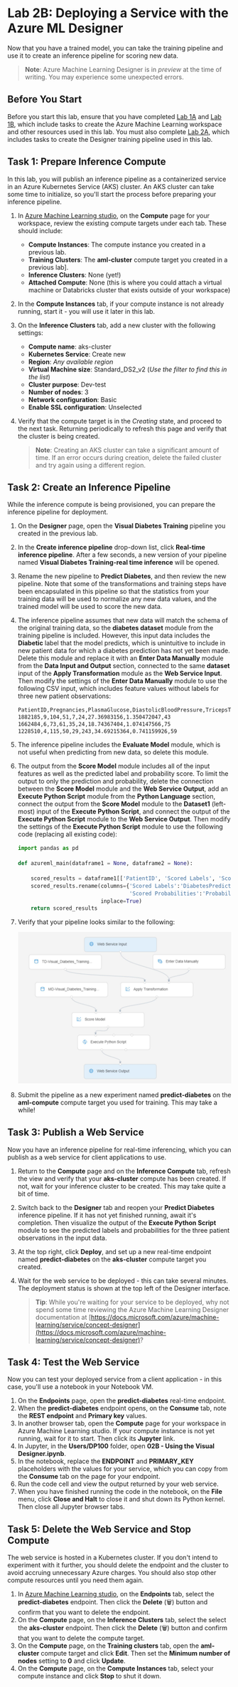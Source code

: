 # Lab 2B: Deploying a Service with the Azure ML Designer

Now that you have a trained model, you can take the training pipeline and use it to create an inference pipeline for scoring new data.

> **Note**: Azure Machine Learning Designer is in *preview* at the time of writing. You may experience some unexpected errors.

## Before You Start

Before you start this lab, ensure that you have completed [Lab 1A](Lab01A.md) and [Lab 1B](Lab01B.md), which include tasks to create the Azure Machine Learning workspace and other resources used in this lab. You must also complete [Lab 2A](Lab02A.md), which includes tasks to create the Designer training pipeline used in this lab.

## Task 1: Prepare Inference Compute

In this lab, you will publish an inference pipeline as a containerized service in an Azure Kubernetes Service (AKS) cluster. An AKS cluster can take some time to initialize, so you'll start the process before preparing your inference pipeline.

1. In [Azure Machine Learning studio](https://ml.azure.com), on the **Compute** page for your workspace, review the existing compute targets under each tab. These should include:
    * **Compute Instances**: The compute instance you created in a previous lab.
    * **Training Clusters**: The **aml-cluster** compute target you created in a previous lab].
    * **Inference Clusters**: None (yet!)
    * **Attached Compute**: None (this is where you could attach a virtual machine or Databricks cluster that exists outside of your workspace)

2. In the **Compute Instances** tab, if your compute instance is not already running, start it - you will use it later in this lab.

3. On the **Inference Clusters** tab, add a new cluster with the following settings:
    * **Compute name**: aks-cluster
    * **Kubernetes Service**: Create new
    * **Region**: *Any available region*
    * **Virtual Machine size**: Standard_DS2_v2 (*Use the filter to find this in the list*)
    * **Cluster purpose**: Dev-test
    * **Number of nodes**: 3
    * **Network configuration**: Basic
    * **Enable SSL configuration**: Unselected

4. Verify that the compute target is in the *Creating* state, and proceed to the next task. Returning periodically to refresh this page and verify that the cluster is being created.

    > **Note**: Creating an AKS cluster can take a significant amount of time. If an error occurs during creation, delete the failed cluster and try again using a different region.

## Task 2: Create an Inference Pipeline

While the inference compute is being provisioned, you can prepare the inference pipeline for deployment.

1. On the **Designer** page, open the **Visual Diabetes Training** pipeline you created in the previous lab.
2. In the **Create inference pipeline** drop-down list, click **Real-time inference pipeline**. After a few seconds, a new version of your pipeline named **Visual Diabetes Training-real time inference** will be opened.
3. Rename the new pipeline to **Predict Diabetes**, and then review the new pipeline. Note that some of the transformations and training steps have been encapsulated in this pipeline so that the statistics from your training data will be used to normalize any new data values, and the trained model will be used to score the new data.
4. The inference pipeline assumes that new data will match the schema of the original training data, so the **diabetes dataset** module from the training pipeline is included. However, this input data includes the **Diabetic** label that the model predicts, which is unintuitive to include in new patient data for which a diabetes prediction has not yet been made. Delete this module and replace it with an **Enter Data Manually** module from the **Data Input and Output** section, connected to the same **dataset** input of the **Apply Transformation** module as the **Web Service Input**. Then modify the settings of the **Enter Data Manually** module to use the following CSV input, which includes feature values without labels for three new patient observations:

    ```CSV
    PatientID,Pregnancies,PlasmaGlucose,DiastolicBloodPressure,TricepsThickness,SerumInsulin,BMI,DiabetesPedigree,Age
    1882185,9,104,51,7,24,27.36983156,1.350472047,43
    1662484,6,73,61,35,24,18.74367404,1.074147566,75
    1228510,4,115,50,29,243,34.69215364,0.741159926,59
    ```

5. The inference pipeline includes the **Evaluate Model** module, which is not useful when predicting from new data, so delete this module.
6. The output from the **Score Model** module includes all of the input features as well as the predicted label and probability score. To limit the output to only the prediction and probability, delete the connection between the **Score Model** module and the **Web Service Output**, add an **Execute Python Script** module from the **Python Language** section, connect the output from the **Score Model** module to the **Dataset1** (left-most) input of the **Execute Python Script**, and connect the output of the **Execute Python Script** module to the **Web Service Output**. Then modify the settings of the **Execute Python Script** module to use the following code (replacing all existing code):

    ```Python
    import pandas as pd

    def azureml_main(dataframe1 = None, dataframe2 = None):

        scored_results = dataframe1[['PatientID', 'Scored Labels', 'Scored Probabilities']]
        scored_results.rename(columns={'Scored Labels':'DiabetesPrediction',
                                       'Scored Probabilities':'Probability'},
                              inplace=True)
        return scored_results


    ```

7. Verify that your pipeline looks similar to the following:

    ![Visual Inference Pipeline](images/visual-inference.jpg)

8. Submit the pipeline as a new experiment named **predict-diabetes** on the **aml-compute** compute target you used for training. This may take a while!

## Task 3: Publish a Web Service

Now you have an inference pipeline for real-time inferencing, which you can publish as a web service for client applications to use.

1. Return to the **Compute** page and on the **Inference Compute** tab, refresh the view and verify that your **aks-cluster** compute has been created. If not, wait for your inference cluster to be created. This may take quite a bit of time.
2. Switch back to the **Designer** tab and reopen your **Predict Diabetes** inference pipeline. If it has not yet finished running, await it's completion. Then visualize the output of the **Execute Python Script** module to see the predicted labels and probabilities for the three patient observations in the input data.
3. At the top right, click **Deploy**, and set up a new real-time endpoint named **predict-diabetes** on the **aks-cluster** compute target you created.
4. Wait for the web service to be deployed - this can take several minutes. The deployment status is shown at the top left of the Designer interface.

    > **Tip**: While you're waiting for your service to be deployed, why not spend some time reviewing the Azure Machine Learning Designer documentation at [https://docs.microsoft.com/azure/machine-learning/service/concept-designer](https://docs.microsoft.com/azure/machine-learning/service/concept-designer)?

## Task 4: Test the Web Service

Now you can test your deployed service from a client application - in this case, you'll use a notebook in your Notebook VM.

1. On the **Endpoints** page, open the **predict-diabetes** real-time endpoint.
2. When the **predict-diabetes** endpoint opens, on the **Consume** tab, note the **REST endpoint** and **Primary key** values.
3. In another browser tab, open the **Compute** page for your workspace in Azure Machine Learning studio. If your compute instance is not yet running, wait for it to start. Then click its **Jupyter** link.
4. In Jupyter, in the **Users/DP100** folder, open **02B - Using the Visual Designer.ipynb**.
5. In the notebook, replace the **ENDPOINT** and **PRIMARY_KEY** placeholders with the values for your service, which you can copy from the **Consume** tab on the page for your endpoint.
6. Run the code cell and view the output returned by your web service.
7. When you have finished running the code in the notebook, on the **File** menu, click **Close and Halt** to close it and shut down its Python kernel. Then close all Jupyter browser tabs.

## Task 5: Delete the Web Service and Stop Compute

The web service is hosted in a Kubernetes cluster. If you don't intend to experiment with it further, you should delete the endpoint and the cluster to avoid accruing unnecessary Azure charges. You should also stop other compute resources until you need them again.

1. In [Azure Machine Learning studio](https://ml.azure.com), on the **Endpoints** tab, select the **predict-diabetes** endpoint. Then click the **Delete** (&#128465;) button and confirm that you want to delete the endpoint.
2. On the **Compute** page, on the **Inference Clusters** tab, select the select the **aks-cluster** endpoint. Then click the **Delete** (&#128465;) button and confirm that you want to delete the compute target.
3. On the **Compute** page, on the **Training clusters** tab, open the **aml-cluster** compute target and click **Edit**. Then set the **Minimum number of nodes** setting to **0** and click **Update**.
4. On the **Compute** page, on the **Compute Instances** tab, select your compute instance and click **Stop** to shut it down.
